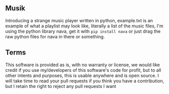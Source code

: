 ## Musik
Introducing a strange music player written in python, example.txt is an example of what a playlist may look like, literally a list of the music files, I'm using the python library nava, get it with `pip install nava` or just drag the raw python files for nava in there or something.

## Terms
This software is provided as is, with no warranty or license, we would like credit if you use my/developers of this software's code for profit, but to all other intents and purposes, this is usable anywhere and is open source. I will take time to read your pull requests if you think you have a contribution, but I retain the right to reject any pull requests I want
